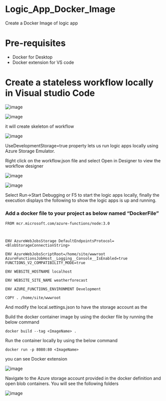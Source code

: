 # Logic_App_Docker_Image
Create a Docker Image of logic app

# Pre-requisites
- Docker for Desktop
- Docker extension for VS code

# Create a stateless workflow locally in Visual studio Code

![image](https://user-images.githubusercontent.com/6815990/155837169-a34430b5-e331-4a6f-b728-438371cc9dc0.png)

![image](https://user-images.githubusercontent.com/6815990/155837205-49e4dd0b-3a99-4d9f-a509-a872fc4f793e.png)

it will create skeleton of workflow

![image](https://user-images.githubusercontent.com/6815990/155837221-849e10c9-45b4-4919-9ebc-1abd7f1567ef.png)

UseDevelopmentStorage=true property lets us run logic apps locally using Azure Storage Emulator.

Right click on the workflow.json file and select Open in Designer to view the workflow designer

![image](https://user-images.githubusercontent.com/6815990/155837247-39607915-c8b4-4d57-a822-bcd9bfc52cee.png)

![image](https://user-images.githubusercontent.com/6815990/155837277-b1a2e976-852a-464d-8baa-b7cb2643e88b.png)

Select Run->Start Debugging or F5 to start the logic apps locally, finally the execution displays the following to show the logic apps is up and running.

### Add a docker file to your project as below named “DockerFile”

```
FROM mcr.microsoft.com/azure-functions/node:3.0

 

ENV AzureWebJobsStorage DefaultEndpointsProtocol=<BlobStorageConnectionString>

ENV AzureWebJobsScriptRoot=/home/site/wwwroot AzureFunctionsJobHost__Logging__Console__IsEnabled=true FUNCTIONS_V2_COMPATIBILITY_MODE=true

ENV WEBSITE_HOSTNAME localhost

ENV WEBSITE_SITE_NAME weatherforecast

ENV AZURE_FUNCTIONS_ENVIRONMENT Development

COPY . /home/site/wwwroot
```

And modify the local.settings.json to have the storage account as the

Build the docker container image by using the docker file by running the below command

```
docker build --tag <ImageName> .
```

Run the container locally by using the below command
```
docker run -p 8080:80 <ImageName>
```

you can see Docker extension 

![image](https://user-images.githubusercontent.com/6815990/155837407-789954ad-145f-43ed-9c79-e7bf04c47a66.png)


Navigate to the Azure storage account provided in the docker definition and open blob containers. You will see the following folders

![image](https://user-images.githubusercontent.com/6815990/155837426-72ea344a-c0b6-4e1a-abcc-56114768c470.png)
